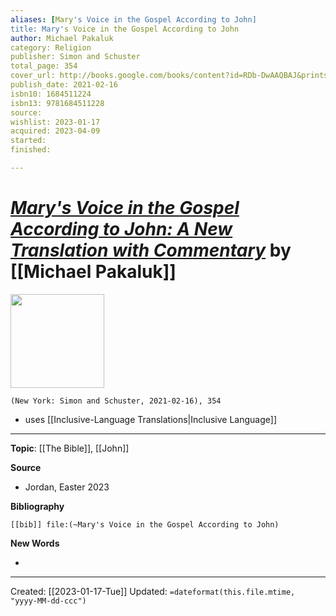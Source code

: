 ```yaml
---
aliases: [Mary's Voice in the Gospel According to John]
title: Mary's Voice in the Gospel According to John
author: Michael Pakaluk
category: Religion
publisher: Simon and Schuster
total_page: 354
cover_url: http://books.google.com/books/content?id=RDb-DwAAQBAJ&printsec=frontcover&img=1&zoom=1&edge=curl&source=gbs_api
publish_date: 2021-02-16
isbn10: 1684511224
isbn13: 9781684511228
source: 
wishlist: 2023-01-17
acquired: 2023-04-09
started: 
finished: 

---
```

# *[Mary's Voice in the Gospel According to John: A New Translation with Commentary](https://www.regnery.com/9781684513390/marys-voice-in-the-gospel-according-to-john/)* by [[Michael Pakaluk]]

<img src="http://books.google.com/books/content?id=RDb-DwAAQBAJ&printsec=frontcover&img=1&zoom=1&edge=curl&source=gbs_api" width=150>

`(New York: Simon and Schuster, 2021-02-16), 354`


- uses [[Inclusive-Language Translations|Inclusive Language]]

--- 
**Topic**: [[The Bible]], [[John]]

**Source**
- Jordan, Easter 2023


**Bibliography**

```query
[[bib]] file:(~Mary's Voice in the Gospel According to John)
```
 

**New Words**

- 

---
Created: [[2023-01-17-Tue]]
Updated: `=dateformat(this.file.mtime, "yyyy-MM-dd-ccc")`
